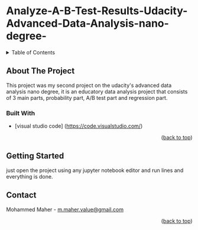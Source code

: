 # Analyze-A-B-Test-Results-Udacity-Advanced-Data-Analysis-nano-degree-
<div id="top"></div>

<!-- TABLE OF CONTENTS -->
<details>
  <summary>Table of Contents</summary>
  <ol>
    <li>
      <a href="#about-the-project">About The Project</a>
      <ul>
        <li><a href="#built-with">Built With</a></li>
      </ul>
    </li>
    <li>
      <a href="#getting-started">Getting Started</a>
      <ul>
        <li><a href="#prerequisites">Prerequisites</a></li>
        <li><a href="#installation">Installation</a></li>
      </ul>
    </li>
    <li><a href="#usage">Usage</a></li>
    <li><a href="#roadmap">Roadmap</a></li>
    <li><a href="#contributing">Contributing</a></li>
    <li><a href="#license">License</a></li>
    <li><a href="#contact">Contact</a></li>
    <li><a href="#acknowledgments">Acknowledgments</a></li>
  </ol>
</details>



<!-- ABOUT THE PROJECT -->
## About The Project
This project was my second project on the udacity's advanced data analysis nano degree, it is an educatory data analysis project that consists of 3 main parts, probability part, A/B test part and regression part.

### Built With

* [visual studio code] (https://code.visualstudio.com/)
<p align="right">(<a href="#top">back to top</a>)</p>



<!-- GETTING STARTED -->
## Getting Started

just open the project using any jupyter notebook editor and run lines and everything is done.

<!-- CONTRIBUTING -->

## Contact

Mohammed Maher - m.maher.value@gmail.com

<p align="right">(<a href="#top">back to top</a>)</p>
